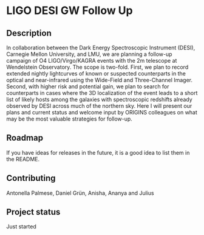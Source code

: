 # LIGO DESI GW Follow Up

## Description
In collaboration between the Dark Energy Spectroscopic Instrument (DESI), Carnegie Mellon University, and LMU, we are planning a follow-up campaign of O4 LIGO/Virgo/KAGRA events with the 2m telescope at Wendelstein Observatory. The scope is two-fold. First, we plan to record extended nightly lightcurves of known or suspected counterparts in the optical and near-infrared using the Wide-Field and Three-Channel Imager. Second, with higher risk and potential gain, we plan to search for counterparts in cases where the 3D localization of the event leads to a short list of likely hosts among the galaxies with spectroscopic redshifts already observed by DESI across much of the northern sky. Here I will present our plans and current status and welcome input by ORIGINS colleagues on what may be the most valuable strategies for follow-up.
## Roadmap
If you have ideas for releases in the future, it is a good idea to list them in the README.

## Contributing
Antonella Palmese, Daniel Grün, Anisha, Ananya and Julius

## Project status
Just started
